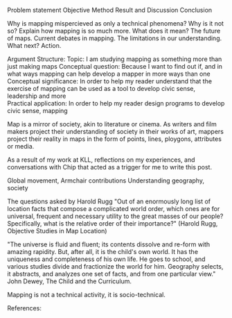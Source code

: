 Problem statement
Objective
Method
Result and Discussion
Conclusion

Why is mapping mispercieved as only a technical phenomena?
Why is it not so? Explain how mapping is so much more.
What does it mean? The future of maps. Current debates in mapping.
The limitations in our understanding. 
What next? Action.

Argument Structure:
Topic: I am studying mapping as something more than just making maps
Conceptual question: Because I want to find out if, and in what ways mapping can help develop a mapper in more ways than one 
Conceptual significance: In order to help my reader understand that the exercise of mapping can be used as a tool to develop civic sense, leadership and more    
Practical application: In order to help my reader design programs to develop civic sense, mapping

Map is a mirror of society, akin to literature or cinema. As writers and film makers project their understanding of society in their works of art, mappers project their reality in maps in the form of points, lines, ploygons, attributes or media. 

As a result of my work at KLL, reflections on my experiences, and conversations with Chip that acted as a trigger for me to write this post. 

Global movement, Armchair contributions
Understanding geography, society

The questions asked by Harold Rugg
"Out of an enormously long list of location facts that compose a complicated world order, which ones are for universal, frequent and necessary utility to the great masses of our people? Specifically, what is the relative order of their importance?" (Harold Rugg, Objective Studies in Map Location)

"The universe is fluid and fluent; its contents dissolve and re-form with amazing rapidity. But, after all, it is the child's own world. It has the uniqueness and completeness of his own life. He goes to school, and various studies divide and fractionize the world for him. Geography selects, it abstracts, and analyzes one set of facts, and from one particular view." John Dewey, The Child and the Curriculum.

Mapping is not a technical activity, it is socio-technical.


References:
